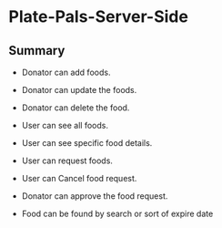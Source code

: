 # Plate-Pals-Server-Side

## Summary

- Donator can add foods.

- Donator can update the foods.

- Donator  can delete the food.

- User can see all foods.

- User can see specific food details.

- User can request foods.

- User can Cancel food request.

- Donator can approve the food request.

- Food can be found by search or sort of expire date 


